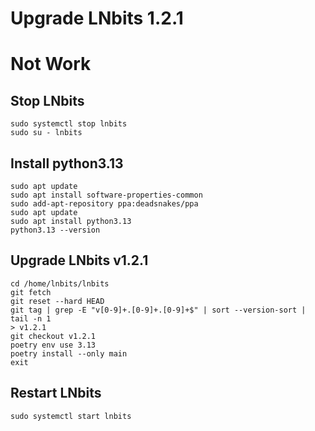 # Upgrade LNbits 1.2.1
# Not Work
## Stop LNbits
~~~
sudo systemctl stop lnbits
sudo su - lnbits
~~~
## Install python3.13
~~~
sudo apt update
sudo apt install software-properties-common
sudo add-apt-repository ppa:deadsnakes/ppa
sudo apt update
sudo apt install python3.13
python3.13 --version
~~~

## Upgrade LNbits v1.2.1
~~~
cd /home/lnbits/lnbits
git fetch
git reset --hard HEAD
git tag | grep -E "v[0-9]+.[0-9]+.[0-9]+$" | sort --version-sort | tail -n 1
> v1.2.1
git checkout v1.2.1
poetry env use 3.13
poetry install --only main
exit
~~~
## Restart LNbits
~~~
sudo systemctl start lnbits
~~~
